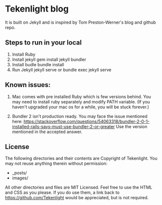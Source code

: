 # Tekenlight blog

It is built on Jekyll and is inspired by Tom Preston-Werner's blog and github repo.


## Steps to run in your local
1. Install Ruby
2. Install jekyll
    gem install jekyll bundler
3. Install budle
    bundle install
4. Run Jekyll
    jekyll serve
    or 
    bundle exec jekyll serve

## Known issues:
1. Mac comes with pre installed Ruby which is few versions behind. You may need to install ruby separately and modify PATH variable. 
(If you haven't upgraded your mac os for a while, you will be stuck forever.)

2. Bundler 2 isn't production ready. You may face the issue mentioned here: https://stackoverflow.com/questions/54063318/bundler-2-0-1-installed-rails-says-must-use-bundler-2-or-greater
Use the version mentioned in the accepted answer.

## License

The following directories and their contents are Copyright of Tekenlight.
You may not reuse anything therein without  permission:

* \_posts/
* images/

All other directories and files are MIT Licensed. Feel free to use the HTML and
CSS as you please. If you do use them, a link back to
https://github.com/Tekenlight would be appreciated, but is not required.

